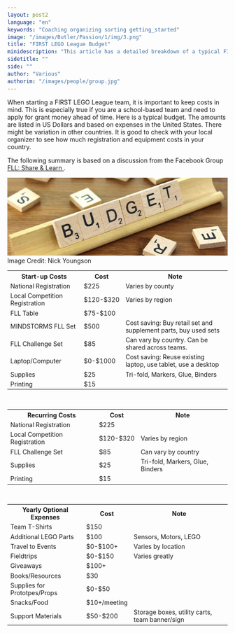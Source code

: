 ```yaml
---
layout: post2
language: "en"
keywords: "Coaching organizing sorting getting_started"
image: "/images/Butler/Passion/1/img/3.png"
title: "FIRST LEGO League Budget"
minidescription: "This article has a detailed breakdown of a typical FIRST LEGO League budget"
sidetitle: ""
side: ""
author: "Various"
authorim: "/images/people/group.jpg"
---
```


When starting a FIRST LEGO League team, it is important to keep costs in mind. This is especially true if you are a school-based team and need to apply for grant money ahead of time. Here is a typical budget. The amounts are listed in US Dollars and based on expenses in the United States. There might be variation in other countries. It is good to check with your local organizer to see how much registration and equipment costs in your country.

The following summary is based on a discussion from the Facebook Group <a href="https://www.facebook.com/groups/FLLShareandLearn/">FLL: Share & Learn </a>.

![](/images/coachcorner/Budget.jpg)
Image Credit: Nick Youngson

<table>
<tr>
<th>Start-up Costs</th>
<th>Cost</th>
<th>Note</th>
</tr>
<tr>
<td>National Registration</td>
<td>$225</td>
<td>Varies by county</td>
</tr>
<tr>
<td>Local Competition Registration</td>
<td>$120-$320</td>
<td>Varies by region</td>
</tr>
<tr>
<td>FLL Table</td>
<td>$75-$100</td>
<td></td>
</tr>
<tr>
<td>MINDSTORMS FLL Set</td>
<td>$500</td>
<td>Cost saving: Buy retail set and supplement parts, buy used sets</td>
</tr>
<tr>
<td>FLL Challenge Set</td>
<td>$85</td>
<td>Can vary by country. Can be shared across teams.</td>
</tr>
<tr>
<td>Laptop/Computer</td>
<td>$0-$1000</td>
<td>Cost saving: Reuse existing laptop, use tablet, use a desktop</td>
</tr>
<tr>
<td>Supplies</td>
<td>$25</td>
<td>Tri-fold, Markers, Glue, Binders</td>
</tr>
<tr>
<td>Printing</td>
<td>$15</td>
<td></td>
</tr>
</table>

<br>

<table>
<tr>
<th>Recurring Costs</th>
<th>Cost</th>
<th>Note</th>
</tr>
<tr>
<td>National Registration</td>
<td>$225</td>
<td></td>
</tr>
<tr>
<td>Local Competition Registration</td>
<td>$120-$320</td>
<td>Varies by region</td>
</tr>
<tr>
<td>FLL Challenge Set</td>
<td>$85</td>
<td>Can vary by country</td>
</tr>

<tr>
<td>Supplies</td>
<td>$25</td>
<td>Tri-fold, Markers, Glue, Binders</td>
</tr>
</tr>

<tr>
<td>Printing</td>
<td>$15</td>
<td></td>
</tr>
</table>
<br>
<table>
<tr>
<th>Yearly Optional Expenses</th>
<th>Cost</th>
<th>Note</th>
</tr>
<tr>
<td>Team T-Shirts</td>
<td>$150</td>
<td></td>
</tr>
<tr>
<td>Additional LEGO Parts</td>
<td>$100</td>
<td>Sensors, Motors, LEGO</td>
</tr>
<tr>
<td>Travel to Events</td>
<td>$0-$100+</td>
<td>Varies by location</td>
</tr>
<tr>
<td>Fieldtrips</td>
<td>$0-$150</td>
<td>Varies greatly</td>
</tr>
<tr>
<td>Giveaways</td>
<td>$100+</td>
<td></td>
</tr>
<tr>
<td>Books/Resources</td>
<td>$30</td>
<td></td>
</tr>
<tr>
<td>Supplies for Prototpes/Props</td>
<td>$0-$50</td>
<td></td>
</tr>
<tr>
<td>Snacks/Food</td>
<td>$10+/meeting</td>
<td></td>
</tr>
<tr>
<td>Support Materials</td>
<td>$50-$200</td>
<td>Storage boxes, utility carts, team banner/sign</td>
</tr>

</table>
